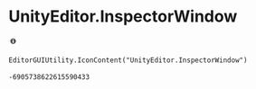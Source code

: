 # UnityEditor.InspectorWindow
![](/img/UnityEditor.InspectorWindow.png)

``` CSharp
EditorGUIUtility.IconContent("UnityEditor.InspectorWindow")
```
```
-6905738622615590433
```
